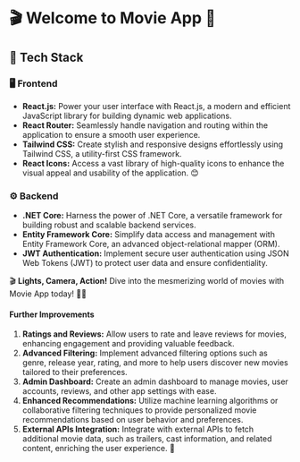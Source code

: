 # 🎬 Welcome to Movie App 🍿

## 🚀 Tech Stack

### 🖥️ Frontend
- **React.js:** Power your user interface with React.js, a modern and efficient JavaScript library for building dynamic web applications.
- **React Router:** Seamlessly handle navigation and routing within the application to ensure a smooth user experience.
- **Tailwind CSS:** Create stylish and responsive designs effortlessly using Tailwind CSS, a utility-first CSS framework.
- **React Icons:** Access a vast library of high-quality icons to enhance the visual appeal and usability of the application. 😊

### ⚙️ Backend
- **.NET Core:** Harness the power of .NET Core, a versatile framework for building robust and scalable backend services.
- **Entity Framework Core:** Simplify data access and management with Entity Framework Core, an advanced object-relational mapper (ORM).
- **JWT Authentication:** Implement secure user authentication using JSON Web Tokens (JWT) to protect user data and ensure confidentiality.

🎬 **Lights, Camera, Action!** Dive into the mesmerizing world of movies with Movie App today! 🍿✨

#### Further Improvements
1. **Ratings and Reviews:** Allow users to rate and leave reviews for movies, enhancing engagement and providing valuable feedback.
2. **Advanced Filtering:** Implement advanced filtering options such as genre, release year, rating, and more to help users discover new movies tailored to their preferences.
3. **Admin Dashboard:** Create an admin dashboard to manage movies, user accounts, reviews, and other app settings with ease.
4. **Enhanced Recommendations:** Utilize machine learning algorithms or collaborative filtering techniques to provide personalized movie recommendations based on user behavior and preferences.
5. **External APIs Integration:** Integrate with external APIs to fetch additional movie data, such as trailers, cast information, and related content, enriching the user experience. 🌟
